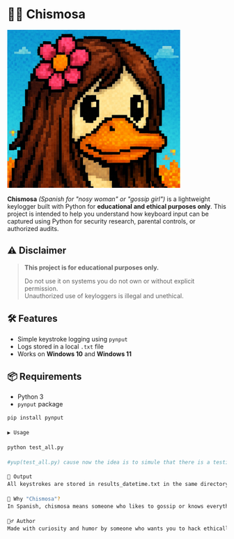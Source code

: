 # 🕵️‍♀️ Chismosa

![Chismosa Logo](logo.png)

**Chismosa** *(Spanish for "nosy woman" or "gossip girl")* is a lightweight keylogger built with Python for **educational and ethical purposes only**. This project is intended to help you understand how keyboard input can be captured using Python for security research, parental controls, or authorized audits.

## ⚠️ Disclaimer

> **This project is for educational purposes only.**
>
> Do not use it on systems you do not own or without explicit permission.  
> Unauthorized use of keyloggers is illegal and unethical.

## 🛠 Features

- Simple keystroke logging using `pynput`
- Logs stored in a local `.txt` file
- Works on **Windows 10** and **Windows 11**

## 📦 Requirements

- Python 3
- `pynput` package

```bash
pip install pynput

▶️ Usage

python test_all.py

#yup(test_all.py) cause now the idea is to simule that there is a testing running up from console

📄 Output
All keystrokes are stored in results_datetime.txt in the same directory.

🧠 Why "Chismosa"?
In Spanish, chismosa means someone who likes to gossip or knows everything about everyone — just like this script 👀

🙋‍♂️ Author
Made with curiosity and humor by someone who wants you to hack ethically and code responsibly.

